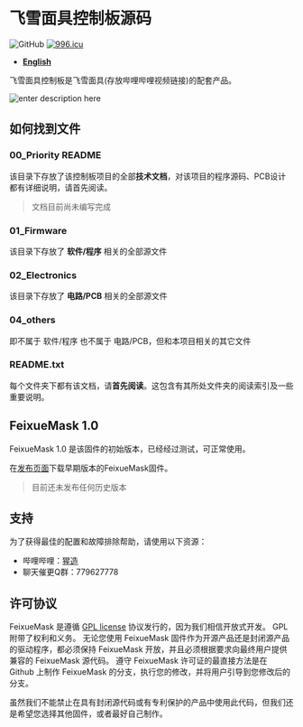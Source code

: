 
# 飞雪面具控制板源码

![GitHub](https://img.shields.io/github/license/marlinfirmware/marlin.svg)
<a href="https://996.icu"><img src="https://img.shields.io/badge/link-996.icu-red.svg" alt="996.icu" /></a>

- **[English](/README_EN.md)**

飞雪面具控制板是飞雪面具(存放哔哩哔哩视频链接)的配套产品。

![enter description here](./images/FeixueMask动画.gif)

## 如何找到文件

### 00_Priority README
该目录下存放了该控制板项目的全部**技术文档**，对该项目的程序源码、PCB设计都有详细说明，请首先阅读。
>文档目前尚未编写完成
>
### 01_Firmware
该目录下存放了 **软件/程序** 相关的全部源文件

### 02_Electronics
该目录下存放了 **电路/PCB** 相关的全部源文件

### 04_others
即不属于 软件/程序 也不属于 电路/PCB，但和本项目相关的其它文件

###  README.txt
每个文件夹下都有该文档，请**首先阅读**。这包含有其所处文件夹的阅读索引及一些重要说明。

## FeixueMask 1.0
FeixueMask 1.0 是该固件的初始版本，已经经过测试，可正常使用。

在[发布页面](https://github.com/LonlyPan/FeixueMask/releases)下载早期版本的FeixueMask固件。
>目前还未发布任何历史版本

## 支持

为了获得最佳的配置和故障排除帮助，请使用以下资源：
- 哔哩哔哩：[猩造](https://space.bilibili.com/16614468/)  
- 聊天催更Q群：779627778

## 许可协议

FeixueMask 是遵循 [GPL license](/LICENSE) 协议发行的，因为我们相信开放式开发。 GPL附带了权利和义务。 无论您使用 FeixueMask 固件作为开源产品还是封闭源产品的驱动程序，都必须保持 FeixueMask 开放，并且必须根据要求向最终用户提供兼容的 FeixueMask 源代码。 遵守 FeixueMask 许可证的最直接方法是在 Github 上制作 FeixueMask 的分支，执行您的修改，并将用户引导到您修改后的分支。

虽然我们不能禁止在具有封闭源代码或有专利保护的产品中使用此代码，但我们还是希望您选择其他固件，或者最好自己制作。
